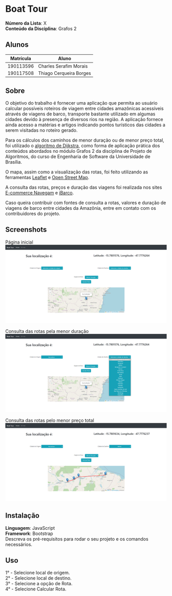 # Boat Tour

**Número da Lista**: X<br>
**Conteúdo da Disciplina**: Grafos 2<br>

## Alunos
| Matrícula | Aluno                   |
| --------- | ----------------------- |
| 190113596 | Charles Serafim Morais  |
| 190117508 | Thiago Cerqueira Borges |

## Sobre 

O objetivo do trabalho é fornecer uma aplicação que permita ao usuário calcular possíveis roteiros de viagem entre cidades amazônicas acessíveis através de viagens de barco, transporte bastante utilizado em algumas cidades devido à presença de diversos rios na região. A aplicação fornece ainda acesso a matérias e artigos indicando pontos turísticos das cidades a serem visitadas no roteiro gerado.

Para os cálculos dos caminhos de menor duração ou de menor preço total, foi utilizado o [algoritmo de Dijkstra](https://pt.wikipedia.org/wiki/Algoritmo_de_Dijkstra), como forma de aplicação prática dos conteúdos abordados no módulo Grafos 2 da disciplina de Projeto de Algoritmos, do curso de Engenharia de Software da Universidade de Brasília.

O mapa, assim como a visualização das rotas, foi feito utilizando as ferramentas [Leaflet](https://leafletjs.com/) e [Open Street Map](https://www.openstreetmap.org/).

A consulta das rotas, preços e duração das viagens foi realizada nos sites [E-commerce Navegam](https://navegam.com.br/) e [iBarco](ibarco.com.br/).

Caso queira contribuir com fontes de consulta a rotas, valores e duração de viagens de barco entre cidades da Amazônia, entre em contato com os contribuidores do projeto.


## Screenshots

Página inicial
![Alt text](image.png)

Consulta das rotas pela menor duração
![Alt text](image-1.png)

Consulta das rotas pelo menor preço total
![Alt text](image-2.png)


## Instalação 

**Linguagem**: JavaScript <br>
**Framework**: Bootstrap <br>
Descreva os pré-requisitos para rodar o seu projeto e os comandos necessários.


## Uso 

1° - Selecione local de origem.<br>
2° - Selecione local de destino.<br>
3° - Selecione a opção de Rota.<br>
4° - Selecione Calcular Rota.<br>